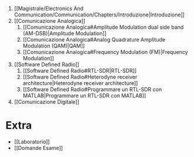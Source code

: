 1. [[Magistrale/Electronics And Communication/Communication/Chapters/Introduzione|Introduzione]]
2. [[Comunicazione Analogica]]
	1. [[Comunicazione Analogica#Amplitude Modulation dual side band (AM-DSB)|Amplitude Modulation]]
	2. [[Comunicazione Analogica#Analog Quadrature Amplitude Modulation (QAM)|QAM]]
	3. [[Comunicazione Analogica#Frequency Modulation (FM)|Frequency Modulation]]
3. [[Software Defined Radio]]
	1. [[Software Defined Radio#RTL-SDR|RTL-SDR]]
	2. [[Software Defined Radio#Heterodyne receiver architecture|Heterodyne receiver architecture]]
	3. [[Software Defined Radio#Programmare un RTL-SDR con MATLAB|Programmare un RTL-SDR con MATLAB]]
4. [[Comunicazione Digitale]]

# Extra
- [[Laboratorio]]
- [[Domande Esame]]
